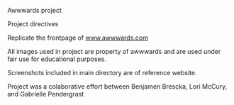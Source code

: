 Awwwards project

Project directives 

Replicate the frontpage of www.awwwards.com 

All images used in project are property of awwwards and are used under fair use for educational purposes.

Screenshots included in main directory are of reference website.

Project was a colaborative effort between Benjamen Brescka, Lori McCury, and Gabrielle Pendergrast
